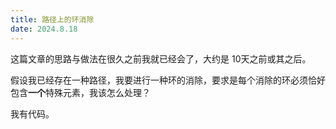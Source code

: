 ```yaml
---
title: 路径上的环消除
date: 2024.8.18
---
```


这篇文章的思路与做法在很久之前我就已经会了，大约是 10天之前或其之后。


假设我已经存在一种路径，我要进行一种环的消除，要求是每个消除的环必须恰好包含**一个**特殊元素，我该怎么处理？

我有代码。
<!--stackedit_data:
eyJoaXN0b3J5IjpbMjUxMDUxMDYwXX0=
-->